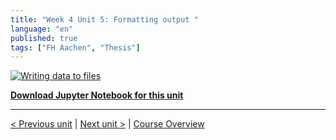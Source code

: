 ```yaml
---
title: "Week 4 Unit 5: Formatting output "
language: "en"
published: true
tags: ["FH Aachen", "Thesis"]
---
```


[![Writing data to files](https://img.youtube.com/vi/vyS58bgqY-c/hqdefault.jpg)](https://youtu.be/vyS58bgqY-c)

[**Download Jupyter Notebook for this unit**](https://opensap-public.s3.openhpicloud.de/courses/2qRB6Gz3FcfD2OBbnSCf8m/rtfiles/4sVuhZUr425lGVUgdV3pzh/openSAP_python1_Week_4_Unit_5_formatoutput_notebook.ipynb)

---

[< Previous unit](/teaching/python-mooc/week4_unit5_selftest) | [Next unit >](/teaching/python-mooc/week4_unit4_exercise) |
[Course Overview](/teaching/python-mooc)